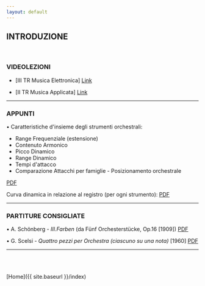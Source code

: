 ```yaml
---
layout: default
---
```




## INTRODUZIONE

<br>

### VIDEOLEZIONI


* [III TR Musica Elettronica] <a href="https://www.youtube.com/watch?v=eAfIIRdLMWk" target="_blank">Link</a>


*  [II TR Musica Applicata]  <a href="https://www.youtube.com/watch?v=4ejL_nBj-ZM" target="_blank">Link</a>

______

### APPUNTI


• Caratteristiche d'insieme degli strumenti orchestrali:

- Range Frequenziale (estensione)
- Contenuto Armonico
- Picco Dinamico
- Range Dinamico
- Tempi d'attacco
- Comparazione Attacchi per famiglie - Posizionamento orchestrale

<a href="https://www.academia.edu/46947035/Orchestrazione_Contemporanea_00_INTRO" target="_blank">PDF</a>

Curva dinamica in relazione al registro (per ogni strumento): <a href="https://www.dropbox.com/s/v92ld83s97w64bd/Fr_Range_Registri_Curva_Dinamica.pdf?dl=0" target="_blank">PDF</a>


______

### PARTITURE CONSIGLIATE


• A. Schönberg - *III.Farben* (da Fünf Orchesterstücke, Op.16 [1909])
<a href="https://www.dropbox.com/s/256t3vbfv89mfco/Farben%20-%20Schonberg.pdf?dl=0" target="_blank">PDF</a>

• G. Scelsi - *Quattro pezzi per Orchestra (ciascuno su una nota)* [1960]
<a href="https://www.dropbox.com/s/35osioi2hu1fcs2/QuattroPezziPerOrchestra-Scelsi.pdf?dl=0" target="_blank">PDF</a>







______

<br>

<br>


[Home]({{ site.baseurl }}/index)

